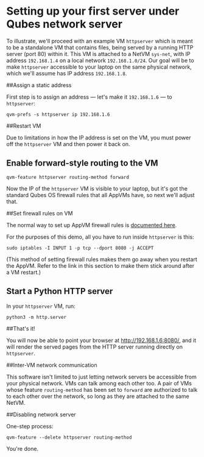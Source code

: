 # Setting up your first server under Qubes network server

To illustrate, we'll proceed with an example VM `httpserver` which
is meant to be a standalone VM that contains files, being served by
a running HTTP server (port 80) within it.  This VM is attached to a
NetVM `sys-net`, with IP address `192.168.1.4` on a local network
`192.168.1.0/24`.  Our goal will be to make `httpserver` accessible
to your laptop on the same physical network, which we'll assume has
IP address `192.168.1.8`.

##Assign a static address

First step is to assign an address — let's make it `192.168.1.6` —
to `httpserver`:

```
qvm-prefs -s httpserver ip 192.168.1.6
```

##Restart VM

Due to limitations in how the IP address is set on the VM, you must
power off the `httpserver` VM and then power it back on.

## Enable forward-style routing to the VM

```
qvm-feature httpserver routing-method forward
```

Now the IP of the `httpserver` VM is visible to your laptop, but
it's got the standard Qubes OS firewall rules that all AppVMs have,
so next we'll adjust that.

##Set firewall rules on VM

The normal way to set up AppVM firewall rules is
[documented here](https://www.qubes-os.org/doc/firewall/#where-to-put-firewall-rules).

For the purposes of this demo, all you have to run inside `httpserver`
is this:

```
sudo iptables -I INPUT 1 -p tcp --dport 8080 -j ACCEPT
```

(This method of setting firewall rules makes them go away when you
restart the AppVM.  Refer to the link in this section to make them
stick around after a VM restart.)

## Start a Python HTTP server

In your `httpserver` VM, run:

```
python3 -m http.server
```

##That's it!

You will now be able to point your browser at http://192.168.1.6:8080/,
and it will render the served pages from the HTTP server running
directly on `httpserver`.

##Inter-VM network communication

This software isn't limited to just letting network servers be
accessible from your physical network.  VMs can talk among each
other too.  A pair of VMs whose feature `routing-method` has been
set to `forward` are authorized to talk to each other over the
network, so long as they are attached to the same NetVM.

##Disabling network server

One-step process:

```
qvm-feature --delete httpserver routing-method
```

You're done.
